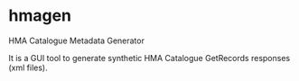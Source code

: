 hmagen
======

HMA Catalogue Metadata Generator

It is a GUI tool to generate synthetic HMA Catalogue GetRecords responses (xml files).
